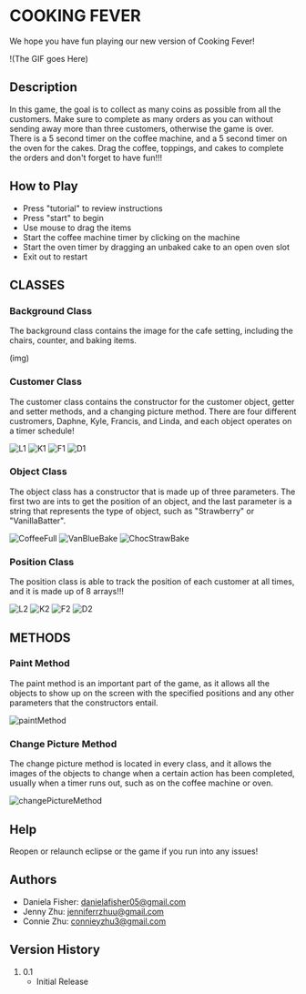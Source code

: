 # COOKING FEVER

We hope you have fun playing our new version of Cooking Fever!

!(The GIF goes Here)

## Description 

In this game, the goal is to collect as many coins as possible from all the customers. Make sure to complete as many orders as you can without sending away more than three customers, otherwise the game is over. There is a 5 second timer on the coffee machine, and a 5 second timer on the oven for the cakes. Drag the coffee, toppings, and cakes to complete the orders and don't forget to have fun!!!

## How to Play

- Press "tutorial" to review instructions
- Press "start" to begin
- Use mouse to drag the items
- Start the coffee machine timer by clicking on the machine
- Start the oven timer by dragging an unbaked cake to an open oven slot
- Exit out to restart 

## CLASSES

### Background Class

The background class contains the image for the cafe setting, including the chairs, counter, and baking items. 

(img)

### Customer Class

The customer class contains the constructor for the customer object, getter and setter methods, and a changing picture method. There are four different custromers, Daphne, Kyle, Francis, and Linda, and each object operates on a timer schedule!

![L1](https://user-images.githubusercontent.com/78383220/167712746-b9da7b1b-4720-40da-822c-47677847cd3a.png)  ![K1](https://user-images.githubusercontent.com/78383220/167712784-b68b83d2-fcc0-4dc6-9e77-3c28a87683cc.png) ![F1](https://user-images.githubusercontent.com/78383220/167712805-404e3f91-85fd-4ad2-9fdb-4b7c1311ab73.png) ![D1](https://user-images.githubusercontent.com/78383220/167712818-5678712d-7ed7-495a-a39b-3ad048ef59bf.png)

### Object Class

The object class has a constructor that is made up of three parameters. The first two are ints to get the position of an object, and the last parameter is a string that represents the type of object, such as "Strawberry" or "VanillaBatter". 

![CoffeeFull](https://user-images.githubusercontent.com/78383220/167712855-5b4a7ac7-a391-487e-85cf-ce8e58eed4f8.png)  ![VanBlueBake](https://user-images.githubusercontent.com/78383220/167712951-ed2df547-d8a3-4cb5-b75b-e61bf91e27af.png) ![ChocStrawBake](https://user-images.githubusercontent.com/78383220/167712999-2ba00bb5-d3ca-49f8-a752-d88a1d0958ab.png)

### Position Class

The position class is able to track the position of each customer at all times, and it is made up of 8 arrays!!!

![L2](https://user-images.githubusercontent.com/78383220/167713062-d0e320aa-1440-46a2-a5d3-589ee0cc1134.png)  ![K2](https://user-images.githubusercontent.com/78383220/167713105-3ab415a8-30ae-455a-ad63-706a68b48778.png) ![F2](https://user-images.githubusercontent.com/78383220/167713167-04bca766-1a60-4daf-8880-a7a5f8b0aec2.png)  ![D2](https://user-images.githubusercontent.com/78383220/167713191-ee35291d-1a14-4407-8ca6-219e817f671e.png)

## METHODS

### Paint Method

The paint method is an important part of the game, as it allows all the objects to show up on the screen with the specified positions and any other parameters that the constructors entail.

![paintMethod](https://user-images.githubusercontent.com/78383220/170363903-113d1495-26fc-4893-b2d0-2fa614b52582.PNG)

### Change Picture Method

The change picture method is located in every class, and it allows the images of the objects to change when a certain action has been completed, usually when a timer runs out, such as on the coffee machine or oven. 

![changePictureMethod](https://user-images.githubusercontent.com/78383220/170356743-baf2526e-8fe3-4b62-b31f-6903e8f27346.PNG)

## Help

Reopen or relaunch eclipse or the game if you run into any issues!

## Authors 

- Daniela Fisher: danielafisher05@gmail.com
- Jenny Zhu:  jenniferrzhuu@gmail.com
- Connie Zhu: connieyzhu3@gmail.com

## Version History 

1. 0.1
   * Initial Release
